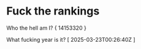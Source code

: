 # Fuck the rankings

Who the hell am I?
{ 14153320 }

What fucking year is it?
[ 2025-03-23T00:26:40Z ]
